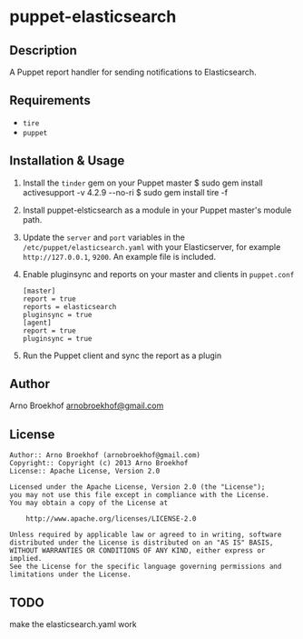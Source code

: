 puppet-elasticsearch
===============

Description
-----------

A Puppet report handler for sending notifications to Elasticsearch.

Requirements
------------

* `tire`
* `puppet`

Installation & Usage
--------------------

1.  Install the `tinder` gem on your Puppet master
        $ sudo gem install activesupport -v 4.2.9 --no-ri
        $ sudo gem install tire -f

2.  Install puppet-elsticsearch as a module in your Puppet master's module
path.

3.  Update the `server` and `port` variables in the
    `/etc/puppet/elasticsearch.yaml` with your Elasticserver, for example
    `http://127.0.0.1`, `9200`. An example file is included.

4.  Enable pluginsync and reports on your master and clients in `puppet.conf`

        [master]
        report = true
        reports = elasticsearch
        pluginsync = true
        [agent]
        report = true
        pluginsync = true

5.  Run the Puppet client and sync the report as a plugin

Author
------

Arno Broekhof <arnobroekhof@gmail.com>

License
-------

    Author:: Arno Broekhof (arnobroekhof@gmail.com)
    Copyright:: Copyright (c) 2013 Arno Broekhof
    License:: Apache License, Version 2.0

    Licensed under the Apache License, Version 2.0 (the "License");
    you may not use this file except in compliance with the License.
    You may obtain a copy of the License at

        http://www.apache.org/licenses/LICENSE-2.0

    Unless required by applicable law or agreed to in writing, software
    distributed under the License is distributed on an "AS IS" BASIS,
    WITHOUT WARRANTIES OR CONDITIONS OF ANY KIND, either express or implied.
    See the License for the specific language governing permissions and
    limitations under the License.

TODO
----
make the elasticsearch.yaml work
